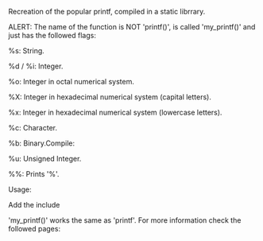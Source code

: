 Recreation of the popular printf, compiled in a static librrary. 


ALERT: The name of the function is NOT 'printf()', is called 'my_printf()' and just has the followed flags:


%s:         String.


%d / %i:    Integer.


%o:         Integer in octal numerical system. 


%X:         Integer in hexadecimal numerical system (capital letters).


%x:         Integer in hexadecimal numerical system (lowercase letters).


%c:         Character.


%b:         Binary.Compile: 


%u:         Unsigned Integer.


%%:         Prints '%'.





Usage:

Add the include

'my_printf()' works the same as 'printf'. For more information check the followed pages:

